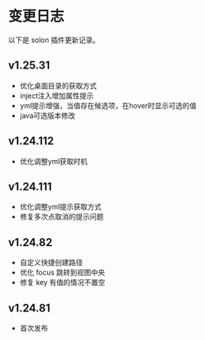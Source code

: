 # 变更日志

以下是 solon 插件更新记录。
## v1.25.31
- 优化桌面目录的获取方式
- inject注入增加属性提示
- yml提示增强，当值存在候选项，在hover时显示可选的值
- java可选版本修改

## v1.24.112
- 优化调整yml获取时机

## v1.24.111
- 优化调整yml提示获取方式
- 修复多次点取消的提示问题

## v1.24.82

- 自定义快捷创建路径
- 优化 focus 跳转到视图中央
- 修复 key 有值的情况不置空

## v1.24.81

- 首次发布
